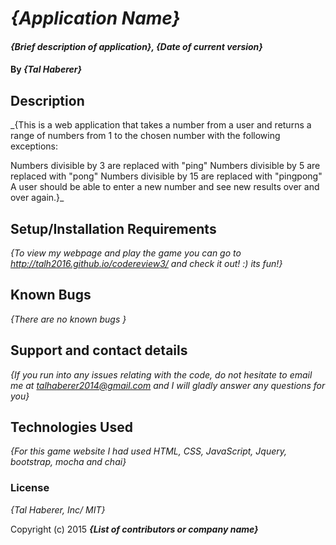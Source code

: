 # _{Application Name}_

#### _{Brief description of application}, {Date of current version}_

#### By _**{Tal Haberer}**_

## Description

_{This is  a web application that takes a number from a user and returns a range of numbers from 1 to the chosen number with the following exceptions:

Numbers divisible by 3 are replaced with "ping"
Numbers divisible by 5 are replaced with "pong"
Numbers divisible by 15 are replaced with "pingpong"
A user should be able to enter a new number and see new results over and over again.}_

## Setup/Installation Requirements
_{To view my webpage and play the game you can go to http://talh2016.github.io/codereview3/ and check it out! :) its fun!}_

## Known Bugs

_{There are no known bugs }_

## Support and contact details

_{If you run into any issues relating with the code, do not hesitate to email me at talhaberer2014@gmail.com and I will gladly answer any questions for you}_

## Technologies Used

_{For this game website I had used HTML, CSS, JavaScript, Jquery, bootstrap, mocha and chai}_

### License

*{Tal Haberer, Inc/ MIT}*

Copyright (c) 2015 **_{List of contributors or company name}_**
